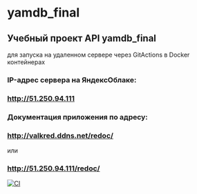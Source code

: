 # yamdb_final

## Учебный проект API yamdb_final 
для запуска на удаленном сервере
через GitActions в Docker контейнерах

### IP-адрес сервера на ЯндексОблаке:
### http://51.250.94.111

### Документация приложения по адресу:
### http://valkred.ddns.net/redoc/
или
### http://51.250.94.111/redoc/   

  
[![CI](https://github.com/KrasnovValentin/yamdb_final/actions/workflows/yamdb_workflow.yml/badge.svg)](https://github.com/KrasnovValentin/yamdb_final/actions/workflows/yamdb_workflow.yml)

